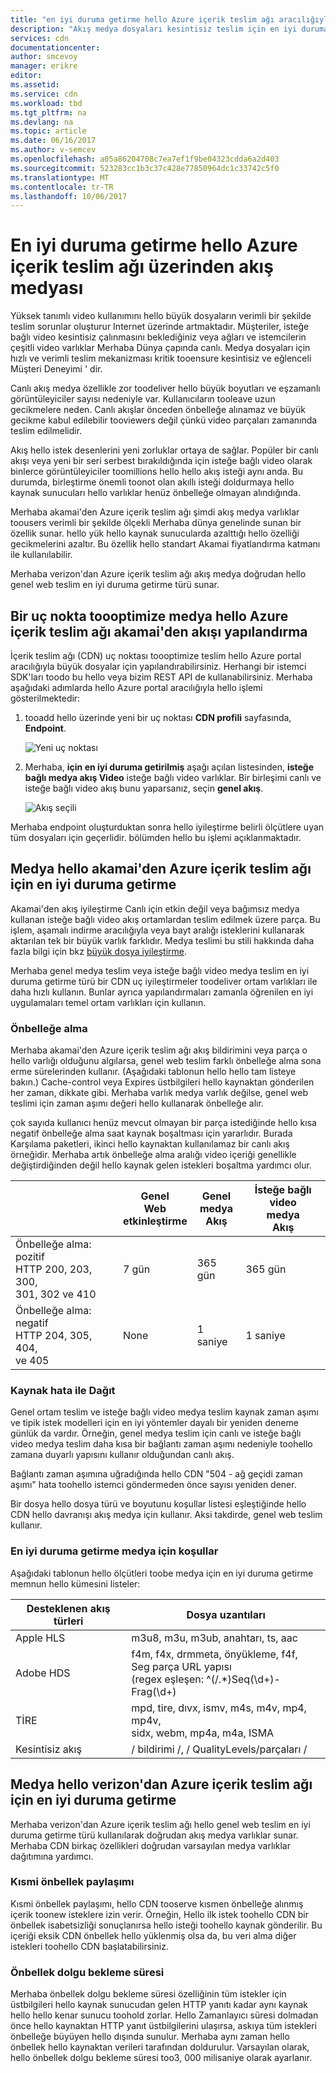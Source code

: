 ```yaml
---
title: "en iyi duruma getirme hello Azure içerik teslim ağı aracılığıyla akış aaaMedia"
description: "Akış medya dosyaları kesintisiz teslim için en iyi duruma getirme"
services: cdn
documentationcenter: 
author: smcevoy
manager: erikre
editor: 
ms.assetid: 
ms.service: cdn
ms.workload: tbd
ms.tgt_pltfrm: na
ms.devlang: na
ms.topic: article
ms.date: 06/16/2017
ms.author: v-semcev
ms.openlocfilehash: a05a86204708c7ea7ef1f9be04323cdda6a2d403
ms.sourcegitcommit: 523283cc1b3c37c428e77850964dc1c33742c5f0
ms.translationtype: MT
ms.contentlocale: tr-TR
ms.lasthandoff: 10/06/2017
---
```

# <a name="media-streaming-optimization-via-hello-azure-content-delivery-network"></a>En iyi duruma getirme hello Azure içerik teslim ağı üzerinden akış medyası 
 
Yüksek tanımlı video kullanımını hello büyük dosyaların verimli bir şekilde teslim sorunlar oluşturur Internet üzerinde artmaktadır. Müşteriler, isteğe bağlı video kesintisiz çalınmasını beklediğiniz veya ağları ve istemcilerin çeşitli video varlıklar Merhaba Dünya çapında canlı. Medya dosyaları için hızlı ve verimli teslim mekanizması kritik tooensure kesintisiz ve eğlenceli Müşteri Deneyimi ' dir.  

Canlı akış medya özellikle zor toodeliver hello büyük boyutları ve eşzamanlı görüntüleyiciler sayısı nedeniyle var. Kullanıcıların tooleave uzun gecikmelere neden. Canlı akışlar önceden önbelleğe alınamaz ve büyük gecikme kabul edilebilir tooviewers değil çünkü video parçaları zamanında teslim edilmelidir. 

Akış hello istek desenlerini yeni zorluklar ortaya de sağlar. Popüler bir canlı akışı veya yeni bir seri serbest bırakıldığında için isteğe bağlı video olarak binlerce görüntüleyiciler toomillions hello hello akış isteği aynı anda. Bu durumda, birleştirme önemli toonot olan akıllı isteği doldurmaya hello kaynak sunucuları hello varlıklar henüz önbelleğe olmayan alındığında.
 
Merhaba akamai'den Azure içerik teslim ağı şimdi akış medya varlıklar toousers verimli bir şekilde ölçekli Merhaba dünya genelinde sunan bir özellik sunar. hello yük hello kaynak sunucularda azalttığı hello özelliği gecikmelerini azaltır. Bu özellik hello standart Akamai fiyatlandırma katmanı ile kullanılabilir. 

Merhaba verizon'dan Azure içerik teslim ağı akış medya doğrudan hello genel web teslim en iyi duruma getirme türü sunar.
 
## <a name="configure-an-endpoint-toooptimize-media-streaming-in-hello-azure-content-delivery-network-from-akamai"></a>Bir uç nokta toooptimize medya hello Azure içerik teslim ağı akamai'den akışı yapılandırma
 
İçerik teslim ağı (CDN) uç noktası toooptimize teslim hello Azure portal aracılığıyla büyük dosyalar için yapılandırabilirsiniz. Herhangi bir istemci SDK'ları toodo bu hello veya bizim REST API de kullanabilirsiniz. Merhaba aşağıdaki adımlarda hello Azure portal aracılığıyla hello işlemi gösterilmektedir:

1. tooadd hello üzerinde yeni bir uç noktası **CDN profili** sayfasında, **Endpoint**.
  
    ![Yeni uç noktası](./media/cdn-media-streaming-optimization/01_Adding.png)

2. Merhaba, **için en iyi duruma getirilmiş** aşağı açılan listesinden, **isteğe bağlı medya akış Video** isteğe bağlı video varlıklar. Bir birleşimi canlı ve isteğe bağlı video akış bunu yaparsanız, seçin **genel akış**.

    ![Akış seçili](./media/cdn-media-streaming-optimization/02_Creating.png) 
 
Merhaba endpoint oluşturduktan sonra hello iyileştirme belirli ölçütlere uyan tüm dosyaları için geçerlidir. bölümden hello bu işlemi açıklanmaktadır. 
 
## <a name="media-streaming-optimizations-for-hello-azure-content-delivery-network-from-akamai"></a>Medya hello akamai'den Azure içerik teslim ağı için en iyi duruma getirme
 
Akamai'den akış iyileştirme Canlı için etkin değil veya bağımsız medya kullanan isteğe bağlı video akış ortamlardan teslim edilmek üzere parça. Bu işlem, aşamalı indirme aracılığıyla veya bayt aralığı isteklerini kullanarak aktarılan tek bir büyük varlık farklıdır. Medya teslimi bu stili hakkında daha fazla bilgi için bkz [büyük dosya iyileştirme](cdn-large-file-optimization.md).


Merhaba genel medya teslim veya isteğe bağlı video medya teslim en iyi duruma getirme türü bir CDN uç iyileştirmeler toodeliver ortam varlıkları ile daha hızlı kullanın. Bunlar ayrıca yapılandırmaları zamanla öğrenilen en iyi uygulamaları temel ortam varlıkları için kullanın.

### <a name="caching"></a>Önbelleğe alma

Merhaba akamai'den Azure içerik teslim ağı akış bildirimini veya parça o hello varlığı olduğunu algılarsa, genel web teslim farklı önbelleğe alma sona erme sürelerinden kullanır. (Aşağıdaki tablonun hello hello tam listeye bakın.) Cache-control veya Expires üstbilgileri hello kaynaktan gönderilen her zaman, dikkate gibi. Merhaba varlık medya varlık değilse, genel web teslimi için zaman aşımı değeri hello kullanarak önbelleğe alır.

çok sayıda kullanıcı henüz mevcut olmayan bir parça istediğinde hello kısa negatif önbelleğe alma saat kaynak boşaltması için yararlıdır. Burada Karşılama paketleri, ikinci hello kaynaktan kullanılamaz bir canlı akış örneğidir. Merhaba artık önbelleğe alma aralığı video içeriği genellikle değiştirdiğinden değil hello kaynak gelen istekleri boşaltma yardımcı olur.
 

|    | Genel<br> Web<br>etkinleştirme | Genel<br> medya<br> Akış | İsteğe bağlı video <br>medya<br> Akış  
--- | --- | --- | ---
Önbelleğe alma: pozitif <br> HTTP 200, 203, 300, <br> 301, 302 ve 410 | 7 gün |365 gün | 365 gün   
Önbelleğe alma: negatif <br> HTTP 204, 305, 404, <br> ve 405 | None | 1 saniye | 1 saniye
 
### <a name="deal-with-origin-failure"></a>Kaynak hata ile Dağıt  

Genel ortam teslim ve isteğe bağlı video medya teslim kaynak zaman aşımı ve tipik istek modelleri için en iyi yöntemler dayalı bir yeniden deneme günlük da vardır. Örneğin, genel medya teslim için canlı ve isteğe bağlı video medya teslim daha kısa bir bağlantı zaman aşımı nedeniyle toohello zamana duyarlı yapısını kullanır olduğundan canlı akış.

Bağlantı zaman aşımına uğradığında hello CDN "504 - ağ geçidi zaman aşımı" hata toohello istemci göndermeden önce sayısı yeniden dener. 

Bir dosya hello dosya türü ve boyutunu koşullar listesi eşleştiğinde hello CDN hello davranışı akış medya için kullanır. Aksi takdirde, genel web teslim kullanır.
   
### <a name="conditions-for-media-streaming-optimization"></a>En iyi duruma getirme medya için koşullar 

Aşağıdaki tablonun hello ölçütleri toobe medya için en iyi duruma getirme memnun hello kümesini listeler: 
 
Desteklenen akış türleri | Dosya uzantıları  
--- | ---  
Apple HLS | m3u8, m3u, m3ub, anahtarı, ts, aac
Adobe HDS | f4m, f4x, drmmeta, önyükleme, f4f,<br>Seg parça URL yapısı <br> (regex eşleşen: ^(/.*)Seq(\d+)-Frag(\d+)
TİRE | mpd, tire, dıvx, ismv, m4s, m4v, mp4, mp4v, <br> sidx, webm, mp4a, m4a, ISMA
Kesintisiz akış | / bildirimi /, / QualityLevels/parçaları /
  

 
## <a name="media-streaming-optimizations-for-hello-azure-content-delivery-network-from-verizon"></a>Medya hello verizon'dan Azure içerik teslim ağı için en iyi duruma getirme

Merhaba verizon'dan Azure içerik teslim ağı hello genel web teslim en iyi duruma getirme türü kullanılarak doğrudan akış medya varlıklar sunar. Merhaba CDN birkaç özellikleri doğrudan varsayılan medya varlıklar dağıtımına yardımcı.

### <a name="partial-cache-sharing"></a>Kısmi önbellek paylaşımı

Kısmi önbellek paylaşımı, hello CDN tooserve kısmen önbelleğe alınmış içerik toonew isteklere izin verir. Örneğin, Hello ilk istek toohello CDN bir önbellek isabetsizliği sonuçlanırsa hello isteği toohello kaynak gönderilir. Bu içeriği eksik CDN önbellek hello yüklenmiş olsa da, bu veri alma diğer istekleri toohello CDN başlatabilirsiniz. 

### <a name="cache-fill-wait-time"></a>Önbellek dolgu bekleme süresi

 Merhaba önbellek dolgu bekleme süresi özelliğinin tüm istekler için üstbilgileri hello kaynak sunucudan gelen HTTP yanıtı kadar aynı kaynak hello hello kenar sunucu toohold zorlar. Hello Zamanlayıcı süresi dolmadan önce hello kaynaktan HTTP yanıt üstbilgilerini ulaşırsa, askıya tüm istekleri önbelleğe büyüyen hello dışında sunulur. Merhaba aynı zaman hello önbellek hello kaynaktan verileri tarafından doldurulur. Varsayılan olarak, hello önbellek dolgu bekleme süresi too3, 000 milisaniye olarak ayarlanır. 

